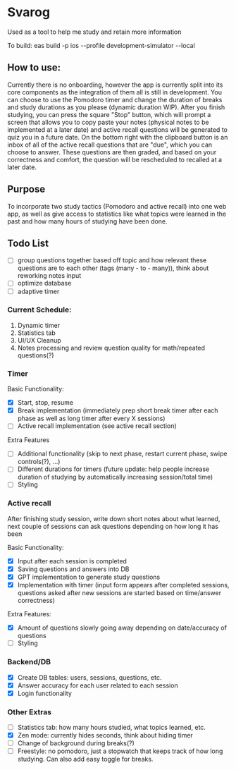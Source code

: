 # Svarog

Used as a tool to help me study and retain more information

To build: eas build -p ios --profile development-simulator --local

## How to use:

Currently there is no onboarding, however the app is currently split into its core components as the integration of them all is still in development. You can choose to use the Pomodoro timer and change the duration of breaks and study durations as you please (dynamic duration WIP). After you finish studying, you can press the square "Stop" button, which will prompt a screen that allows you to copy paste your notes (physical notes to be implemented at a later date) and active recall questions will be generated to quiz you in a future date. On the bottom right with the clipboard button is an inbox of all of the active recall questions that are "due", which you can choose to answer. These questions are then graded, and based on your correctness and comfort, the question will be rescheduled to recalled at a later date.

## Purpose

To incorporate two study tactics (Pomodoro and active recall) into one web app, as well as give access to statistics like what topics were learned in the past and how many hours of studying have been done.

## Todo List
- [ ] group questions together based off topic and how relevant these questions are to each other (tags (many - to - many)), think about reworking notes input
- [ ] optimize database
- [ ] adaptive timer

### Current Schedule:

1. Dynamic timer
2. Statistics tab
3. UI/UX Cleanup
4. Notes processing and review question quality for math/repeated questions(?)

### Timer

Basic Functionality:
- [X] Start, stop, resume
- [X] Break implementation (immediately prep short break timer after each phase as well as long timer after every X sessions)
- [ ] Active recall implementation (see active recall section)

Extra Features
- [ ] Additional functionality (skip to next phase, restart current phase, swipe controls(?), ...)
- [ ] Different durations for timers (future update: help people increase duration of studying by automatically increasing session/total time)
- [ ] Styling

### Active recall

After finishing study session, write down short notes about what learned, next couple of sessions can ask questions depending on how long it has been

Basic Functionality:
- [X] Input after each session is completed
- [X] Saving questions and answers into DB 
- [X] GPT implementation to generate study questions
- [X] Implementation with timer (input form appears after completed sessions, questions asked after new sessions are started based on time/answer correctness)

Extra Features:
- [X] Amount of questions slowly going away depending on date/accuracy of questions
- [ ] Styling

### Backend/DB

- [x] Create DB tables: users, sessions, questions, etc.
- [X] Answer accuracy for each user related to each session
- [X] Login functionality

### Other Extras 
- [ ] Statistics tab: how many hours studied, what topics learned, etc.
- [X] Zen mode: currently hides seconds, think about hiding timer
- [ ] Change of background during breaks(?)
- [ ] Freestyle: no pomodoro, just a stopwatch that keeps track of how long studying. Can also add easy toggle for breaks.

